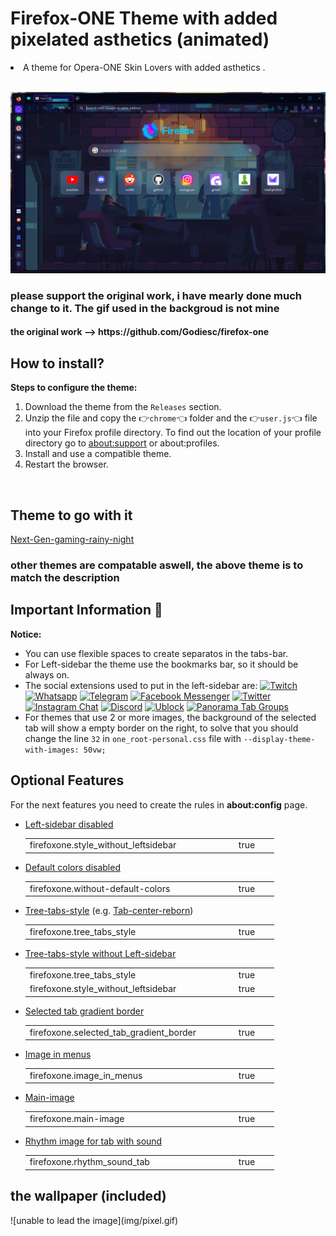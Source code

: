 # Firefox-ONE Theme with added pixelated asthetics (animated)

<li> A theme for Opera-ONE Skin Lovers with added asthetics .</li></ul><br>

![Light_dark_splash](img/main.png)

<h3>please support the original work, i have mearly done much change to it. The gif used in the backgroud is not mine</h3>
<h4>the original work --> https://github.com/Godiesc/firefox-one</h4>

## How to install?

<b> Steps to configure the theme:</b>
<ol>
   <li>Download the theme from the <code>Releases</code> section.</li> 
   <li>Unzip the file and copy the 👉<code>chrome</code>👈 folder and the 👉<code>user.js</code>👈 file into your Firefox profile directory. To find out the location of your profile directory go to <a href="https://github.com/Godiesc/firefox-one#example-of-aboutsupport"> about:support</a> or about:profiles.</li>
   <li>Install and use a compatible theme.</li>
   <li>Restart the browser.</li>
</ol>
</br>

## Theme to go with it

<a href= "https://addons.mozilla.org/en-US/firefox/addon/next-gen-gaming-rainy-night/">Next-Gen-gaming-rainy-night</a> 
<br>
<h3>other themes are compatable aswell, the above theme is to match the description</h3>

## Important Information 💎
<p><b>Notice:</b></p>
<ul>
<li>You can use flexible spaces to create separatos in the tabs-bar.</li>
<li>For Left-sidebar the theme use the bookmarks bar, so it should be always on.</li>
<li>The social extensions used to put in the left-sidebar are: <a title="Twitch" href="https://addons.mozilla.org/es/firefox/addon/twitch-live-channels/"><img src="https://raw.githubusercontent.com/Godiesc/firefox-one/154c3c1f732f88e6fb1504ef8f83db12231411ce/chrome/images/logo_twitch.svg" alt="Twitch" width="24" height="24"/></a>
<a title="Whatsapp" href="https://addons.mozilla.org/es/firefox/addon/chatwapp-in-sidebar/"><img src="https://raw.githubusercontent.com/Godiesc/firefox-one/154c3c1f732f88e6fb1504ef8f83db12231411ce/chrome/images/logo_whatsapp.svg" alt="Whatsapp" width="24" height="24"/></a>
<a title="Telegram" href="https://addons.mozilla.org/es/firefox/addon/telegram-in-sidebar/"><img src="https://raw.githubusercontent.com/Godiesc/firefox-one/154c3c1f732f88e6fb1504ef8f83db12231411ce/chrome/images/logo_telegram.svg" alt="Telegram" width="24" height="24" /></a>
<a title="Facebook Messenger" href="https://addons.mozilla.org/es/firefox/addon/messenger-sidebar-with-toolbar/"><img src="https://raw.githubusercontent.com/Godiesc/firefox-one/154c3c1f732f88e6fb1504ef8f83db12231411ce/chrome/images/logo_messenger.svg" alt="Facebook Messenger" width="24" height="24" /></a>
<a title="Twitter" href="https://addons.mozilla.org/es/firefox/addon/twitter-as-a-sidebar/"><img src="https://raw.githubusercontent.com/Godiesc/firefox-one/154c3c1f732f88e6fb1504ef8f83db12231411ce/chrome/images/logo_twitter.svg" alt="Twitter" width="24" height="24" /></a>
<a title="Instagram Chat" href="https://addons.mozilla.org/es/firefox/addon/instagram-chat-in-sidebar/"><img src="https://raw.githubusercontent.com/Godiesc/firefox-one/154c3c1f732f88e6fb1504ef8f83db12231411ce/chrome/images/logo_instagram.svg" alt="Instagram Chat" width="24" height="24" /></a>
<a title="Discord" href="https://addons.mozilla.org/es/firefox/addon/discord-in-sidebar/"><img src="https://raw.githubusercontent.com/Godiesc/firefox-one/154c3c1f732f88e6fb1504ef8f83db12231411ce/chrome/images/logo_discord.svg" alt="Discord" width="24" height="24" /></a>
<a title="Ublock" href="https://addons.mozilla.org/es/firefox/addon/ublock-origin/"><img src="https://raw.githubusercontent.com/Godiesc/firefox-one/154c3c1f732f88e6fb1504ef8f83db12231411ce/chrome/images/logo_ublock.svg" alt="Ublock" width="24" height="24" /></a>
<a title="Panorama tab groups" href="https://addons.mozilla.org/es/firefox/addon/panorama-tab-groups/"><img src="https://raw.githubusercontent.com/Godiesc/firefox-one/154c3c1f732f88e6fb1504ef8f83db12231411ce/chrome/images/logo_tablero1.svg" alt="Panorama Tab Groups" width="24" height="24" fill="red"/></a>
</li>
<li>For themes that use 2 or more images, the background of the selected tab will show a empty border on the right, to solve that you should change the line <code>32</code> in <code>one_root-personal.css</code> file with <code>--display-theme-with-images: 50vw;</code>
</li>
</ul>

## Optional Features

<p>For the next features you need to create the rules in <b>about:config</b> page.</p>
<ul>
<li><a href="https://github.com/Godiesc/firefox-one/tree/main/Previews#left-sidebar-disabled">Left-sidebar disabled</a></li>
<table><tr>
    <td width="320px">firefoxone.style_without_leftsidebar</td>
    <td width="50px">true</td></tr>
</table>
<li><a href="https://github.com/Godiesc/firefox-one/tree/main/Previews#default-colors-disabled">Default colors disabled</a></li>
<table><tr>
    <td width="320px">firefoxone.without-default-colors</td>
    <td width="50px">true</td></tr>
</table>
<li><a href="https://github.com/Godiesc/firefox-one/tree/main/Previews#tree-tabs-style-enabled---eg-tab-center-reborn">Tree-tabs-style</a> (e.g. <a href="https://addons.mozilla.org/es/firefox/addon/tabcenter-reborn/">Tab-center-reborn</a>) </li>
<table><tr>
    <td width="320px">firefoxone.tree_tabs_style</td>
    <td width="50px">true</td></tr>
</table>
<li><a href="https://github.com/Godiesc/firefox-one/tree/main/Previews#tree-tabs-style-enabled-and-left-sidebar-disabled">Tree-tabs-style without Left-sidebar</a></li>
   <table><tr>
    <td width="320px">firefoxone.tree_tabs_style</td>
    <td width="50px">true</td></tr>
   <tr>
    <td width="320px">firefoxone.style_without_leftsidebar</td>
    <td width="50px">true</td></tr>
</table>
<li><a href="https://github.com/Godiesc/firefox-one/tree/main/Previews#selected-tab-gradient-border">Selected tab gradient border</a></li>
<table><tr>
    <td width="320px">firefoxone.selected_tab_gradient_border</td>
    <td width="50px">true</td></tr>
</table>
<li><a href="https://github.com/Godiesc/firefox-one/tree/main/Previews#image-in-menus">Image in menus</a></li>
<table><tr>
    <td width="320px">firefoxone.image_in_menus</td>
    <td width="50px">true</td></tr>
</table>
<li><a href="https://github.com/Godiesc/firefox-one/tree/main/Previews#main-image">Main-image</a></li>
<table><tr>
    <td width="320px">firefoxone.main-image</td>
    <td width="50px">true</td></tr>
</table> 
<li><a href="https://github.com/Godiesc/firefox-one/blob/main/Previews/README.md#rhythm-image-for-tab-with-sound">Rhythm image for tab with sound</a></li>
<table><tr>
    <td width="320px">firefoxone.rhythm_sound_tab</td>
    <td width="50px">true</td></tr>
</table>   
</ul>

<h2>the wallpaper (included)</h2>
![unable to lead the image](img/pixel.gif)
